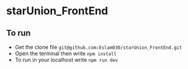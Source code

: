 # starUnion_FrontEnd
## To run 
- Get the clone file  `git@github.com:Eslam030/starUnion_FrontEnd.git`
- Open the terminal then write `npm install`
- To run in your localhost write `npm run dev`

